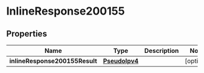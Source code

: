 # InlineResponse200155

## Properties
Name | Type | Description | Notes
------------ | ------------- | ------------- | -------------
**inlineResponse200155Result** | [**PseudoIpv4**](PseudoIpv4.md) |  |  [optional]

